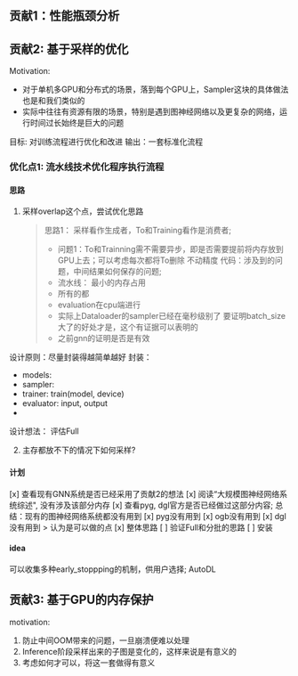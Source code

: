 
## 贡献1：性能瓶颈分析 


## 贡献2: 基于采样的优化
Motivation:
- 对于单机多GPU和分布式的场景，落到每个GPU上，Sampler这块的具体做法也是和我们类似的
- 实际中往往有资源有限的场景，特别是遇到图神经网络以及更复杂的网络，运行时间过长始终是巨大的问题

目标: 对训练流程进行优化和改进
输出：一套标准化流程


### 优化点1: 流水线技术优化程序执行流程

#### 思路
1. 采样overlap这个点，尝试优化思路
    > 思路1： 采样看作生成者，To和Training看作是消费者;  
    >   - 问题1：To和Trainning需不需要异步，即是否需要提前将内存放到GPU上去；可以考虑每次都将To删除
    > 不动精度
    > 代码：涉及到的问题，中间结果如何保存的问题;
    >   - 流水线： 最小的内存占用
    >   - 所有的都
    >  - evaluation在cpu端进行
    >  - 实际上Dataloader的sampler已经在毫秒级别了
    > 要证明batch_size大了的好处才是，这个有证据可以表明的
    >   - 之前gnn的证明是否是有效

设计原则：尽量封装得越简单越好
封装：
- models:
- sampler:
- trainer: train(model, device)
- evaluator: input, output
- 

设计想法：
评估Full

2. 主存都放不下的情况下如何采样?

#### 计划

[x] 查看现有GNN系统是否已经采用了贡献2的想法
    [x] 阅读“大规模图神经网络系统综述", 没有涉及该部分内存
    [x] 查看pyg, dgl官方是否已经做过这部分内容; 总结：现有的图神经网络系统都没有用到
        [x] pyg没有用到
        [x] ogb没有用到
        [x] dgl没有用到
    > 认为是可以做的点
[x] 整体思路
    [ ] 验证Full和分批的思路
[ ] 安装

#### idea

可以收集多种early_stoppping的机制，供用户选择; AutoDL

## 贡献3: 基于GPU的内存保护

motivation:
1. 防止中间OOM带来的问题，一旦崩溃便难以处理
2. Inference阶段采样出来的子图是变化的，这样来说是有意义的
3. 考虑如何才可以，将这一套做得有意义

